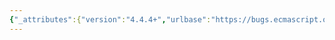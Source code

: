 ```yaml
---
{"_attributes":{"version":"4.4.4+","urlbase":"https://bugs.ecmascript.org/","maintainer":"dherman@mozilla.com"},"bug":{"bug_id":3315,"creation_ts":"2014-11-13 08:35:00 -0800","short_desc":"6.1.5  The Symbol Type: Typo \"values\" -> \"value\"","delta_ts":"2014-12-07 14:35:00 -0800","product":"Draft for 6th Edition","component":"editorial issue","version":"Rev 28: October 14, 2014 Draft","rep_platform":"All","op_sys":"All","bug_status":"RESOLVED","resolution":"FIXED","priority":"Normal","bug_severity":"normal","everconfirmed":true,"reporter":{"uid":"andrebargull","name":"André Bargull"},"assigned_to":{"uid":"allen","name":"Allen Wirfs-Brock"},"long_desc":[{"commentid":10564,"comment_count":0,"who":{"uid":"andrebargull","name":"André Bargull"},"bug_when":"2014-11-13 08:35:25 -0800","thetext":"6.1.5  The Symbol Type, 2nd paragraph.\n\n> Each possible Symbol values [...]\n\n\"values\" -> \"value\""},{"commentid":10791,"comment_count":1,"who":{"uid":"allen","name":"Allen Wirfs-Brock"},"bug_when":"2014-12-05 12:14:57 -0800","thetext":"fixed in rev29 editor's draft"},{"commentid":10846,"comment_count":2,"who":{"uid":"allen","name":"Allen Wirfs-Brock"},"bug_when":"2014-12-07 14:35:00 -0800","thetext":"fixed in rev29"}]}}
---
```

